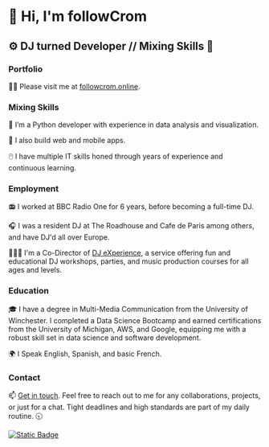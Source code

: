 # 👋 Hi, I'm followCrom

## ⚙️ DJ turned Developer // Mixing Skills 🤹

### Portfolio

👨‍💻 Please visit me at [followcrom.online](https://followcrom.online).

### Mixing Skills

🐍 I’m a Python developer with experience in data analysis and visualization.

📲 I also build web and mobile apps.

🖱️ I have multiple IT skills honed through years of experience and continuous learning.

### Employment

📻 I worked at BBC Radio One for 6 years, before becoming a full-time DJ.

🎧 I was a resident DJ at The Roadhouse and Cafe de Paris among others, and have DJ'd all over Europe.

🧑🏻‍💼 I'm a Co-Director of [DJ eXperience](https://djexperience.co.uk), a service offering fun and educational DJ workshops, parties, and music production courses for all ages and levels.

### Education

🎓 I have a degree in Multi-Media Communication from the University of Winchester. I completed a Data Science Bootcamp and earned certifications from the University of Michigan, AWS, and Google, equipping me with a robust skill set in data science and software development.

🌍 I Speak English, Spanish, and basic French.

### Contact

📫 [Get in touch](https://followcrom.online/contact/contact.php). Feel free to reach out to me for any collaborations, projects, or just for a chat. Tight deadlines and high standards are part of my daily routine. 🕤

[![Static Badge](https://img.shields.io/badge/followCrom-online-blue)](http://followcrom.online)

